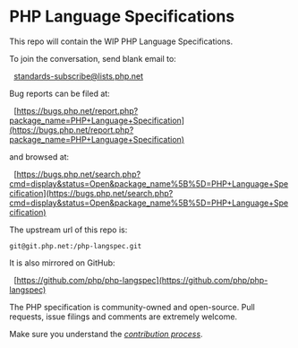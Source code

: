 # PHP Language Specifications

This repo will contain the WIP PHP Language Specifications.

To join the conversation, send blank email to:

&nbsp;&nbsp;[standards-subscribe@lists.php.net](mailto:standards-subscribe@lists.php.net)


Bug reports can be filed at:

&nbsp;&nbsp;[https://bugs.php.net/report.php?package_name=PHP+Language+Specification](https://bugs.php.net/report.php?package_name=PHP+Language+Specification)

and browsed at:

&nbsp;&nbsp;[https://bugs.php.net/search.php?cmd=display&status=Open&package_name%5B%5D=PHP+Language+Specification](https://bugs.php.net/search.php?cmd=display&status=Open&package_name%5B%5D=PHP+Language+Specification)


The upstream url of this repo is:

    git@git.php.net:/php-langspec.git

It is also mirrored on GitHub:

&nbsp;&nbsp;[https://github.com/php/php-langspec](https://github.com/php/php-langspec)

The PHP specification is community-owned and open-source. Pull requests, 
issue filings and comments are extremely welcome.

Make sure you understand the [*contribution process*](CONTRIBUTING.md).